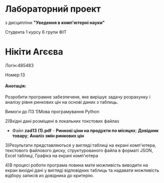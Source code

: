 # Лабораторний проект
з дисципліни **"Уведення в комп'ютерні науки"**

Студента 1 курсу 6 групи ФІТ

# Нікіти Агєєва

Логін:485483

Номер:13

#### Анотація:

Розробити програмне забезпеченя, яке вирішує задачу розрахунку і аналізу рівня ринкових цін на основі даних з таблиць.

Вимоги до ПЗ
1)Мова програмування Python

2)Вхідні дані розміщені в локальних токстових файлах

- Файл **zad13 (1).pdf** - **Ринкові ціни на продукти по місяцях**; **Довідник товару**; **Аналіз змін ринкових цін**

3)Результати представляються у вигляді:таблиці на екрані комп'ютера, текстового файлового диску, структурованого файла в форматі JSON, Excel таблиці, Графіка на екрані комп'ютера

4)В процесі роботи програма повина мати можливість виводити на екран вихідні дані у вигляді відповідних таблиць та надавати можливість відбору записів из довідника до критерію.
